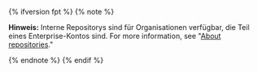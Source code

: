 {% ifversion fpt %}
{% note %}

**Hinweis:** Interne Repositorys sind für Organisationen verfügbar, die Teil eines Enterprise-Kontos sind. For more information, see "[About repositories](/repositories/creating-and-managing-repositories/about-repositories#about-repository-visibility)."

{% endnote %}
{% endif %}
